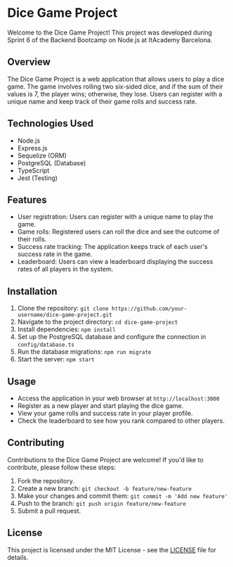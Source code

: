 # Dice Game Project

Welcome to the Dice Game Project! This project was developed during Sprint 6 of the Backend Bootcamp on Node.js at ItAcademy Barcelona.

## Overview

The Dice Game Project is a web application that allows users to play a dice game. The game involves rolling two six-sided dice, and if the sum of their values is 7, the player wins; otherwise, they lose. Users can register with a unique name and keep track of their game rolls and success rate.

## Technologies Used

- Node.js
- Express.js
- Sequelize (ORM)
- PostgreSQL (Database)
- TypeScript
- Jest (Testing)

## Features

- User registration: Users can register with a unique name to play the game.
- Game rolls: Registered users can roll the dice and see the outcome of their rolls.
- Success rate tracking: The application keeps track of each user's success rate in the game.
- Leaderboard: Users can view a leaderboard displaying the success rates of all players in the system.

## Installation

1. Clone the repository: `git clone https://github.com/your-username/dice-game-project.git`
2. Navigate to the project directory: `cd dice-game-project`
3. Install dependencies: `npm install`
4. Set up the PostgreSQL database and configure the connection in `config/database.ts`
5. Run the database migrations: `npm run migrate`
6. Start the server: `npm start`

## Usage

- Access the application in your web browser at `http://localhost:3000`
- Register as a new player and start playing the dice game.
- View your game rolls and success rate in your player profile.
- Check the leaderboard to see how you rank compared to other players.

## Contributing

Contributions to the Dice Game Project are welcome! If you'd like to contribute, please follow these steps:

1. Fork the repository.
2. Create a new branch: `git checkout -b feature/new-feature`
3. Make your changes and commit them: `git commit -m 'Add new feature'`
4. Push to the branch: `git push origin feature/new-feature`
5. Submit a pull request.

## License

This project is licensed under the MIT License - see the [LICENSE](LICENSE) file for details.